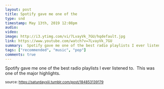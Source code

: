 ```yaml
---
layout: post
title: Spotify gave me one of the
type: snd
timestamp: May 13th, 2019 12:08pm
audio: 
video: 
image: http://i3.ytimg.com/vi/7LvayVk_7GU/hqdefault.jpg
link: https://www.youtube.com/watch?v=7LvayVk_7GU
summary:  Spotify gave me one of the best radio playlists I ever listened to. This was one of the major highlights.
tags: ["recommended", "music", "pop"]
comments: true
---
```

    
Spotify gave me one of the best radio playlists I ever listened to.  This was one of the major highlights.
 
  
<small>source: https://saturdayxiii.tumblr.com/post/184853139179</small>